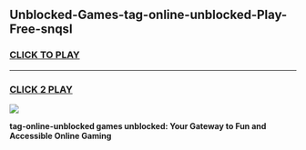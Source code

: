 
## Unblocked-Games-tag-online-unblocked-Play-Free-snqsl
<h3>
<a href="https://premium76.site?title=tag-online-unblocked&ref=12A">CLICK TO PLAY</a></h3>
<hr>

<h3>
<a href="https://premium76.site?title=tag-online-unblocked&ref=12A">CLICK 2 PLAY</a>
  
</h3>

<a href="https://premium76.site?title=tag-online-unblocked&ref=12A"><img src="https://clearcache.store/games.png"></a>


**tag-online-unblocked games unblocked: Your Gateway to Fun and Accessible Online Gaming**
